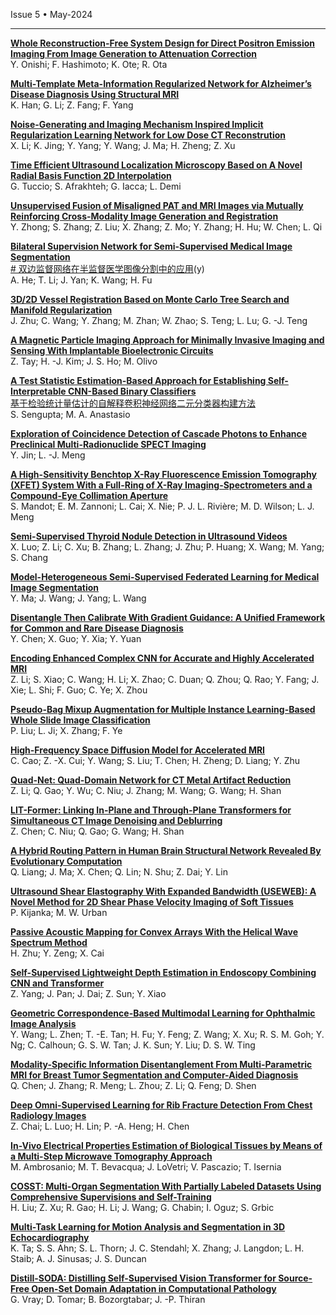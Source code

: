Issue 5 • May-2024	  

****

**[	Whole Reconstruction-Free System Design for Direct Positron Emission Imaging From Image Generation to Attenuation Correction	](	https://ieeexplore.ieee.org/stamp/stamp.jsp?arnumber=10364757	)**  
  	Y. Onishi; F. Hashimoto; K. Ote; R. Ota	  


**[	Multi-Template Meta-Information Regularized Network for Alzheimer’s Disease Diagnosis Using Structural MRI	](	https://ieeexplore.ieee.org/stamp/stamp.jsp?arnumber=10365189	)**  
  	K. Han; G. Li; Z. Fang; F. Yang	  
   
**[	Noise-Generating and Imaging Mechanism Inspired Implicit Regularization Learning Network for Low Dose CT Reconstrution	](	https://ieeexplore.ieee.org/stamp/stamp.jsp?arnumber=10374095	)**  
  	X. Li; K. Jing; Y. Yang; Y. Wang; J. Ma; H. Zheng; Z. Xu	  
   
**[	Time Efficient Ultrasound Localization Microscopy Based on A Novel Radial Basis Function 2D Interpolation	](	https://ieeexplore.ieee.org/stamp/stamp.jsp?arnumber=10374149	)**  
  	G. Tuccio; S. Afrakhteh; G. Iacca; L. Demi	  
   
**[	Unsupervised Fusion of Misaligned PAT and MRI Images via Mutually Reinforcing Cross-Modality Image Generation and Registration	](	https://ieeexplore.ieee.org/stamp/stamp.jsp?arnumber=10374392	)**  
  	Y. Zhong; S. Zhang; Z. Liu; X. Zhang; Z. Mo; Y. Zhang; H. Hu; W. Chen; L. Qi	  
   
**[	Bilateral Supervision Network for Semi-Supervised Medical Image Segmentation	](	https://ieeexplore.ieee.org/stamp/stamp.jsp?arnumber=10375506	)**  
[# 双边监督网络在半监督医学图像分割中的应用]()(y)  
  	A. He; T. Li; J. Yan; K. Wang; H. Fu	  
   
**[	3D/2D Vessel Registration Based on Monte Carlo Tree Search and Manifold Regularization	](	https://ieeexplore.ieee.org/stamp/stamp.jsp?arnumber=10375552	)**  
  	J. Zhu; C. Wang; Y. Zhang; M. Zhan; W. Zhao; S. Teng; L. Lu; G. -J. Teng	  
   
**[	A Magnetic Particle Imaging Approach for Minimally Invasive Imaging and Sensing With Implantable Bioelectronic Circuits	](	https://ieeexplore.ieee.org/stamp/stamp.jsp?arnumber=10376201	)**  
  	Z. Tay; H. -J. Kim; J. S. Ho; M. Olivo	  
   
**[	A Test Statistic Estimation-Based Approach for Establishing Self-Interpretable CNN-Based Binary Classifiers	](	https://ieeexplore.ieee.org/stamp/stamp.jsp?arnumber=10378976	)**    
[基于检验统计量估计的自解释卷积神经网络二元分类器构建方法]()   
  	S. Sengupta; M. A. Anastasio	  
   
**[	Exploration of Coincidence Detection of Cascade Photons to Enhance Preclinical Multi-Radionuclide SPECT Imaging	](	https://ieeexplore.ieee.org/stamp/stamp.jsp?arnumber=10378713	)**  
  	Y. Jin; L. -J. Meng	  
   
**[	A High-Sensitivity Benchtop X-Ray Fluorescence Emission Tomography (XFET) System With a Full-Ring of X-Ray Imaging-Spectrometers and a Compound-Eye Collimation Aperture	](	https://ieeexplore.ieee.org/stamp/stamp.jsp?arnumber=10381599	)**  
  	S. Mandot; E. M. Zannoni; L. Cai; X. Nie; P. J. L. Rivière; M. D. Wilson; L. J. Meng	  
   
**[	Semi-Supervised Thyroid Nodule Detection in Ultrasound Videos	](	https://ieeexplore.ieee.org/stamp/stamp.jsp?arnumber=10379017	)**  
  	X. Luo; Z. Li; C. Xu; B. Zhang; L. Zhang; J. Zhu; P. Huang; X. Wang; M. Yang; S. Chang	  
   
**[	Model-Heterogeneous Semi-Supervised Federated Learning for Medical Image Segmentation	](	https://ieeexplore.ieee.org/stamp/stamp.jsp?arnumber=10379169	)**  
  	Y. Ma; J. Wang; J. Yang; L. Wang	  
   
**[	Disentangle Then Calibrate With Gradient Guidance: A Unified Framework for Common and Rare Disease Diagnosis	](	https://ieeexplore.ieee.org/stamp/stamp.jsp?arnumber=10379649	)**  
  	Y. Chen; X. Guo; Y. Xia; Y. Yuan	  
   
**[	Encoding Enhanced Complex CNN for Accurate and Highly Accelerated MRI	](	https://ieeexplore.ieee.org/stamp/stamp.jsp?arnumber=10385149	)**  
  	Z. Li; S. Xiao; C. Wang; H. Li; X. Zhao; C. Duan; Q. Zhou; Q. Rao; Y. Fang; J. Xie; L. Shi; F. Guo; C. Ye; X. Zhou	  
   
**[	Pseudo-Bag Mixup Augmentation for Multiple Instance Learning-Based Whole Slide Image Classification	](	https://ieeexplore.ieee.org/stamp/stamp.jsp?arnumber=10385148	)**  
  	P. Liu; L. Ji; X. Zhang; F. Ye	  
   
**[	High-Frequency Space Diffusion Model for Accelerated MRI	](	https://ieeexplore.ieee.org/stamp/stamp.jsp?arnumber=10385176	)**  
  	C. Cao; Z. -X. Cui; Y. Wang; S. Liu; T. Chen; H. Zheng; D. Liang; Y. Zhu	  
   
**[	Quad-Net: Quad-Domain Network for CT Metal Artifact Reduction	](	https://ieeexplore.ieee.org/stamp/stamp.jsp?arnumber=10385220	)**  
  	Z. Li; Q. Gao; Y. Wu; C. Niu; J. Zhang; M. Wang; G. Wang; H. Shan	  
   
**[	LIT-Former: Linking In-Plane and Through-Plane Transformers for Simultaneous CT Image Denoising and Deblurring	](	https://ieeexplore.ieee.org/stamp/stamp.jsp?arnumber=10385173	)**  
  	Z. Chen; C. Niu; Q. Gao; G. Wang; H. Shan	  
   
**[	A Hybrid Routing Pattern in Human Brain Structural Network Revealed By Evolutionary Computation	](	https://ieeexplore.ieee.org/stamp/stamp.jsp?arnumber=10385209	)**  
  	Q. Liang; J. Ma; X. Chen; Q. Lin; N. Shu; Z. Dai; Y. Lin	  
   
**[	Ultrasound Shear Elastography With Expanded Bandwidth (USEWEB): A Novel Method for 2D Shear Phase Velocity Imaging of Soft Tissues	](	https://ieeexplore.ieee.org/stamp/stamp.jsp?arnumber=10387489	)**  
  	P. Kijanka; M. W. Urban	  
   
**[	Passive Acoustic Mapping for Convex Arrays With the Helical Wave Spectrum Method	](	https://ieeexplore.ieee.org/stamp/stamp.jsp?arnumber=10387410	)**  
  	H. Zhu; Y. Zeng; X. Cai	  
   
**[	Self-Supervised Lightweight Depth Estimation in Endoscopy Combining CNN and Transformer	](	https://ieeexplore.ieee.org/stamp/stamp.jsp?arnumber=10387467	)**  
  	Z. Yang; J. Pan; J. Dai; Z. Sun; Y. Xiao	  
   
**[	Geometric Correspondence-Based Multimodal Learning for Ophthalmic Image Analysis	](	https://ieeexplore.ieee.org/stamp/stamp.jsp?arnumber=10388423	)**  
  	Y. Wang; L. Zhen; T. -E. Tan; H. Fu; Y. Feng; Z. Wang; X. Xu; R. S. M. Goh; Y. Ng; C. Calhoun; G. S. W. Tan; J. K. Sun; Y. Liu; D. S. W. Ting	  
   
**[	Modality-Specific Information Disentanglement From Multi-Parametric MRI for Breast Tumor Segmentation and Computer-Aided Diagnosis	](	https://ieeexplore.ieee.org/stamp/stamp.jsp?arnumber=10388458	)**  
  	Q. Chen; J. Zhang; R. Meng; L. Zhou; Z. Li; Q. Feng; D. Shen	  
   
**[	Deep Omni-Supervised Learning for Rib Fracture Detection From Chest Radiology Images	](	https://ieeexplore.ieee.org/stamp/stamp.jsp?arnumber=10398253	)**  
  	Z. Chai; L. Luo; H. Lin; P. -A. Heng; H. Chen	  
   
**[	In-Vivo Electrical Properties Estimation of Biological Tissues by Means of a Multi-Step Microwave Tomography Approach	](	https://ieeexplore.ieee.org/stamp/stamp.jsp?arnumber=10400495	)**  
  	M. Ambrosanio; M. T. Bevacqua; J. LoVetri; V. Pascazio; T. Isernia	  
   
**[	COSST: Multi-Organ Segmentation With Partially Labeled Datasets Using Comprehensive Supervisions and Self-Training	](	https://ieeexplore.ieee.org/stamp/stamp.jsp?arnumber=10400525	)**  
  	H. Liu; Z. Xu; R. Gao; H. Li; J. Wang; G. Chabin; I. Oguz; S. Grbic	  
   
**[	Multi-Task Learning for Motion Analysis and Segmentation in 3D Echocardiography	](	https://ieeexplore.ieee.org/stamp/stamp.jsp?arnumber=10402069	)**  
  	K. Ta; S. S. Ahn; S. L. Thorn; J. C. Stendahl; X. Zhang; J. Langdon; L. H. Staib; A. J. Sinusas; J. S. Duncan	  
   
**[	Distill-SODA: Distilling Self-Supervised Vision Transformer for Source-Free Open-Set Domain Adaptation in Computational Pathology	](	https://ieeexplore.ieee.org/stamp/stamp.jsp?arnumber=10403873	)**  
  	G. Vray; D. Tomar; B. Bozorgtabar; J. -P. Thiran	  

  		  
